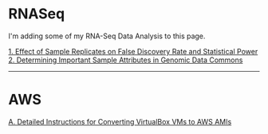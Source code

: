 # RNASeq
I'm adding some of my RNA-Seq Data Analysis to this page.

[1. Effect of Sample Replicates on False Discovery Rate and Statistical Power](FDR_and_Replicates.md)   
[2. Determining Important Sample Attributes in Genomic Data Commons](GDC_Sample_Attribute_Extraction.md)


---
# AWS
[A. Detailed Instructions for Converting VirtualBox VMs to AWS AMIs](https://github.com/keslingmj/Upload_VM_S3_Convert_AMI/blob/master/Upload_Convert_VM.md)
